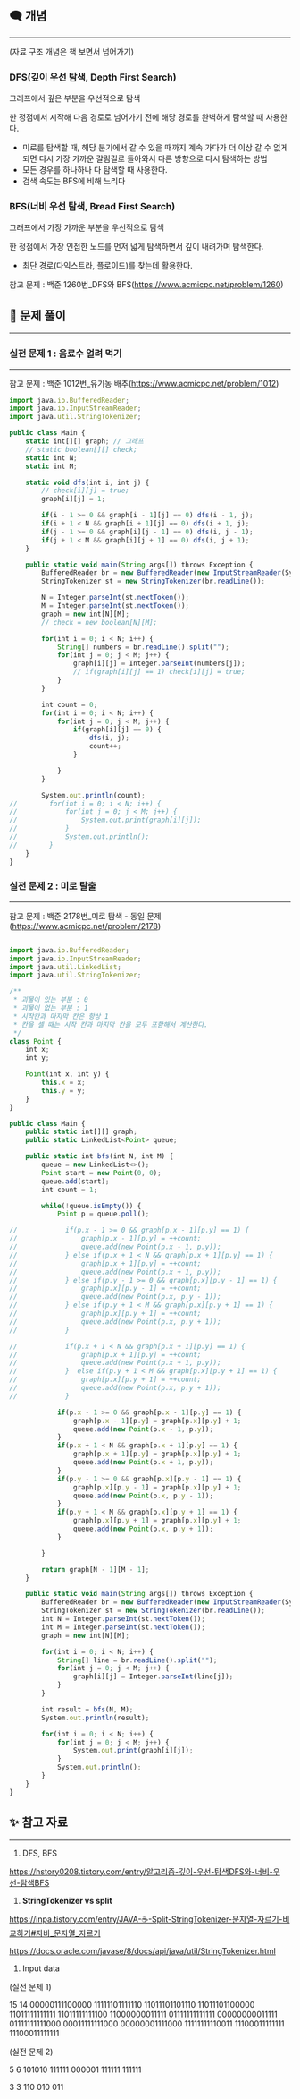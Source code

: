 ## 🗨️ 개념

---

(자료 구조 개념은 책 보면서 넘어가기)

### DFS(깊이 우선 탐색, Depth First Search)

그래프에서 깊은 부분을 우선적으로 탐색

한 정점에서 시작해 다음 경로로 넘어가기 전에 해당 경로를 완벽하게 탐색할 때 사용한다.

- 미로를 탐색할 때, 해당 분기에서 갈 수 있을 때까지 계속 가다가 더 이상 갈 수 없게 되면 다시 가장 가까운 갈림길로 돌아와서 다른 방향으로 다시 탐색하는 방법
- 모든 경우를 하나하나 다 탐색할 때 사용한다.
- 검색 속도는 BFS에 비해 느리다

### BFS(너비 우선 탐색, Bread First Search)

그래프에서 가장 가까운 부분을 우선적으로 탐색

한 정점에서 가장 인접한 노드를 먼저 넓게 탐색하면서 깊이 내려가며 탐색한다.

- 최단 경로(다익스트라, 플로이드)를 찾는데 활용한다.

참고 문제 : 백준 1260번_DFS와 BFS(https://www.acmicpc.net/problem/1260)

## 📌 문제 풀이

---

### 실전 문제  1 : 음료수 얼려 먹기

---

참고 문제 : 백준 1012번_유기농 배추(https://www.acmicpc.net/problem/1012)

```jsx
import java.io.BufferedReader;
import java.io.InputStreamReader;
import java.util.StringTokenizer;

public class Main {
    static int[][] graph; // 그래프
    // static boolean[][] check;
    static int N;
    static int M;

    static void dfs(int i, int j) {
        // check[i][j] = true;
        graph[i][j] = 1;

        if(i - 1 >= 0 && graph[i - 1][j] == 0) dfs(i - 1, j);
        if(i + 1 < N && graph[i + 1][j] == 0) dfs(i + 1, j);
        if(j - 1 >= 0 && graph[i][j - 1] == 0) dfs(i, j - 1);
        if(j + 1 < M && graph[i][j + 1] == 0) dfs(i, j + 1);
    }

    public static void main(String args[]) throws Exception {
        BufferedReader br = new BufferedReader(new InputStreamReader(System.in));
        StringTokenizer st = new StringTokenizer(br.readLine());

        N = Integer.parseInt(st.nextToken());
        M = Integer.parseInt(st.nextToken());
        graph = new int[N][M];
        // check = new boolean[N][M];

        for(int i = 0; i < N; i++) {
            String[] numbers = br.readLine().split("");
            for(int j = 0; j < M; j++) {
                graph[i][j] = Integer.parseInt(numbers[j]);
                // if(graph[i][j] == 1) check[i][j] = true;
            }
        }

        int count = 0;
        for(int i = 0; i < N; i++) {
            for(int j = 0; j < M; j++) {
                if(graph[i][j] == 0) {
                    dfs(i, j);
                    count++;
                }

            }
        }

        System.out.println(count);
//        for(int i = 0; i < N; i++) {
//            for(int j = 0; j < M; j++) {
//                System.out.print(graph[i][j]);
//            }
//            System.out.println();
//        }
    }
}
```

### 실전 문제 2 : 미로 탈출

---

참고 문제 : 백준 2178번_미로 탐색 - 동일 문제
(https://www.acmicpc.net/problem/2178)

```jsx

import java.io.BufferedReader;
import java.io.InputStreamReader;
import java.util.LinkedList;
import java.util.StringTokenizer;

/**
 * 괴물이 있는 부분 : 0
 * 괴물이 없는 부분 : 1
 * 시작칸과 마지막 칸은 항상 1
 * 칸을 셀 때는 시작 칸과 마지막 칸을 모두 포함해서 계산한다.
 */
class Point {
    int x;
    int y;

    Point(int x, int y) {
        this.x = x;
        this.y = y;
    }
}

public class Main {
    public static int[][] graph;
    public static LinkedList<Point> queue;

    public static int bfs(int N, int M) {
        queue = new LinkedList<>();
        Point start = new Point(0, 0);
        queue.add(start);
        int count = 1;

        while(!queue.isEmpty()) {
            Point p = queue.poll();

//            if(p.x - 1 >= 0 && graph[p.x - 1][p.y] == 1) {
//                graph[p.x - 1][p.y] = ++count;
//                queue.add(new Point(p.x - 1, p.y));
//            } else if(p.x + 1 < N && graph[p.x + 1][p.y] == 1) {
//                graph[p.x + 1][p.y] = ++count;
//                queue.add(new Point(p.x + 1, p.y));
//            } else if(p.y - 1 >= 0 && graph[p.x][p.y - 1] == 1) {
//                graph[p.x][p.y - 1] = ++count;
//                queue.add(new Point(p.x, p.y - 1));
//            } else if(p.y + 1 < M && graph[p.x][p.y + 1] == 1) {
//                graph[p.x][p.y + 1] = ++count;
//                queue.add(new Point(p.x, p.y + 1));
//            }

//            if(p.x + 1 < N && graph[p.x + 1][p.y] == 1) {
//                graph[p.x + 1][p.y] = ++count;
//                queue.add(new Point(p.x + 1, p.y));
//            }  else if(p.y + 1 < M && graph[p.x][p.y + 1] == 1) {
//                graph[p.x][p.y + 1] = ++count;
//                queue.add(new Point(p.x, p.y + 1));
//            }

            if(p.x - 1 >= 0 && graph[p.x - 1][p.y] == 1) {
                graph[p.x - 1][p.y] = graph[p.x][p.y] + 1;
                queue.add(new Point(p.x - 1, p.y));
            }
            if(p.x + 1 < N && graph[p.x + 1][p.y] == 1) {
                graph[p.x + 1][p.y] = graph[p.x][p.y] + 1;
                queue.add(new Point(p.x + 1, p.y));
            }
            if(p.y - 1 >= 0 && graph[p.x][p.y - 1] == 1) {
                graph[p.x][p.y - 1] = graph[p.x][p.y] + 1;
                queue.add(new Point(p.x, p.y - 1));
            }
            if(p.y + 1 < M && graph[p.x][p.y + 1] == 1) {
                graph[p.x][p.y + 1] = graph[p.x][p.y] + 1;
                queue.add(new Point(p.x, p.y + 1));
            }

        }

        return graph[N - 1][M - 1];
    }

    public static void main(String args[]) throws Exception {
        BufferedReader br = new BufferedReader(new InputStreamReader(System.in));
        StringTokenizer st = new StringTokenizer(br.readLine());
        int N = Integer.parseInt(st.nextToken());
        int M = Integer.parseInt(st.nextToken());
        graph = new int[N][M];

        for(int i = 0; i < N; i++) {
            String[] line = br.readLine().split("");
            for(int j = 0; j < M; j++) {
                graph[i][j] = Integer.parseInt(line[j]);
            }
        }

        int result = bfs(N, M);
        System.out.println(result);

        for(int i = 0; i < N; i++) {
            for(int j = 0; j < M; j++) {
                System.out.print(graph[i][j]);
            }
            System.out.println();
        }
    }
}
```

## ✨ 참고 자료

---

1. DFS, BFS

https://hstory0208.tistory.com/entry/알고리즘-깊이-우선-탐색DFS와-너비-우선-탐색BFS

1. **StringTokenizer vs split**

https://inpa.tistory.com/entry/JAVA-☕-Split-StringTokenizer-문자열-자르기-비교하기#자바_문자열_자르기

https://docs.oracle.com/javase/8/docs/api/java/util/StringTokenizer.html

1. Input data

(실전 문제 1)

15 14
00000111100000
11111101111110
11011101101110
11011101100000
11011111111111
11011111111100
11000000011111
01111111111111
00000000011111
01111111111000
00011111111000
00000001111000
11111111110011
11100011111111
11100011111111

(실전 문제 2)

5 6
101010
111111
000001
111111
111111

3 3
110
010
011